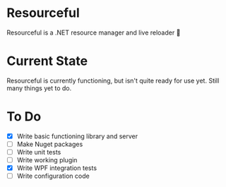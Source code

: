 # Resourceful
Resourceful is a .NET resource manager and live reloader 🙂

# Current State
Resourceful is currently functioning, but isn't quite ready for use yet. Still many things yet to do.

# To Do
- [x] Write basic functioning library and server
- [ ] Make Nuget packages
- [ ] Write unit tests
- [ ] Write working plugin
- [x] Write WPF integration tests
- [ ] Write configuration code
